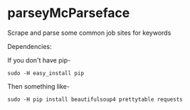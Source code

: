 # parseyMcParseface
Scrape and parse some common job sites for keywords


Dependencies:

If you don't have pip- 
```
sudo -H easy_install pip
```

Then something like- 
```
sudo -H pip install beautifulsoup4 prettytable requests
```


